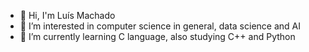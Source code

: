 - 👋 Hi, I'm Luís Machado
- 👀 I’m interested in computer science in general, data science and AI
- 🌱 I’m currently learning C language, also studying C++ and Python
